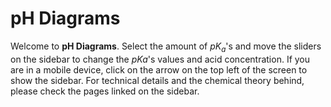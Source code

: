 # pH Diagrams

Welcome to **pH Diagrams**. Select the amount of $pK_a$'s and move the sliders
on the sidebar to change the $pKa$'s values and acid concentration. If you are
in a mobile device, click on the arrow on the top left of the screen to show the
sidebar. For technical details and the chemical theory behind, please check the
pages linked on the sidebar.